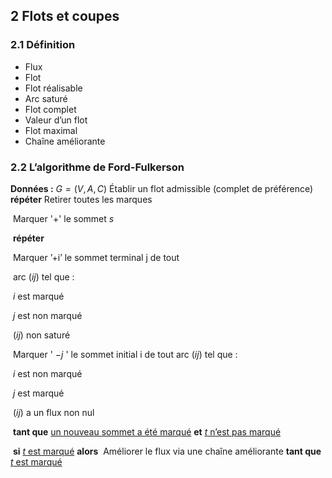 ## 2 Flots et coupes  

### 2.1 Définition

- Flux
- Flot 
- Flot réalisable  
- Arc saturé  
- Flot complet  
- Valeur d’un flot  
- Flot maximal
- Chaîne améliorante  

### 2.2 L’algorithme de Ford-Fulkerson  

**Données :** $G = (V, A, C)$
Établir un flot admissible (complet de préférence)
**répéter**
		Retirer toutes les marques

​		Marquer '$+$' le sommet $s$

​		**répéter**

​				Marquer ’+i’ le sommet terminal j de tout

​						arc $(ij)$ tel que :

​						$i$ est marqué

​						$j$ est non marqué

​						$(ij)$ non saturé

​						Marquer ' $-j$ ' le sommet initial i de tout arc $(ij)$ tel que :

​								$i$ est non marqué

​								$j$ est marqué

​								$(ij)$ a un flux non nul

​		**tant que** <u>un nouveau sommet a été marqué</u> **et** <u>$t$ n’est pas marqué</u>

​				**si** <u>$t$ est marqué</u> **alors**
​						Améliorer le flux via une chaîne améliorante
**tant que** <u>$t$ est marqué</u>  	